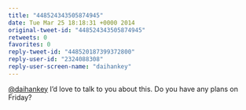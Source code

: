 ```yaml
---
title: "448524343505874945"
date: Tue Mar 25 18:18:31 +0000 2014
original-tweet-id: "448524343505874945"
retweets: 0
favorites: 0
reply-tweet-id: "448520187399372800"
reply-user-id: "2324088308"
reply-user-screen-name: "daihankey"
---
```

<a href="https://twitter.com/daihankey">@daihankey</a> I’d love to talk to you about this. Do you have any plans on Friday?
